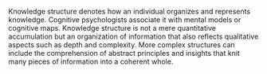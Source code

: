 
Knowledge structure denotes how an individual organizes and represents knowledge. Cognitive psychologists associate it with mental models or cognitive maps. Knowledge structure is not a mere quantitative accumulation but an organization of information that also reflects qualitative aspects such as depth and complexity. More complex structures can include the comprehension of abstract principles and insights that knit many pieces of information into a coherent whole.

